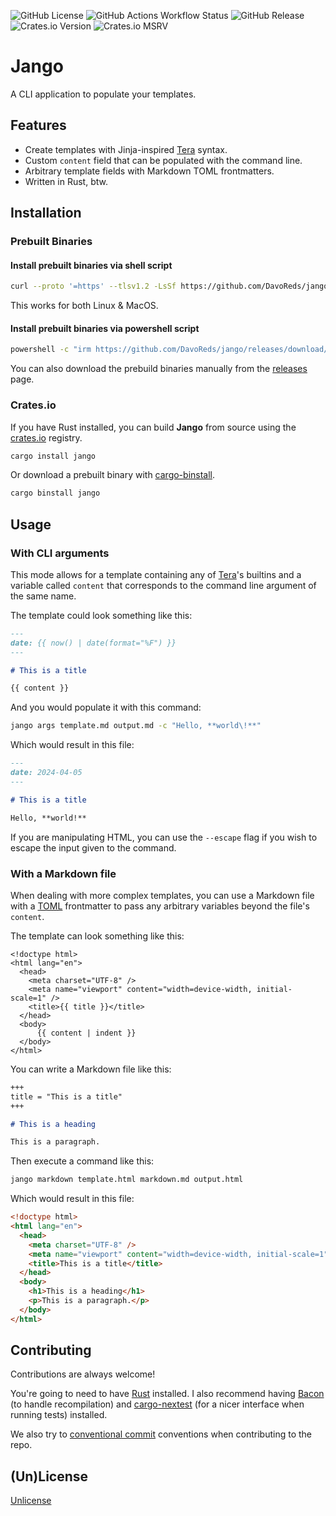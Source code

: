 ![GitHub License](https://img.shields.io/github/license/DavoReds/jango?style=flat-square&color=%2389dceb)
![GitHub Actions Workflow Status](https://img.shields.io/github/actions/workflow/status/DavoReds/jango/ci.yml?style=flat-square&logo=github&label=CI&color=%23a6e3a1)
![GitHub Release](https://img.shields.io/github/v/release/DavoReds/jango?sort=semver&display_name=release&style=flat-square&logo=github&label=github%20release&color=%2389b4fa)
![Crates.io Version](https://img.shields.io/crates/v/jango?style=flat-square&logo=rust&color=%23f9e2af)
![Crates.io MSRV](https://img.shields.io/crates/msrv/jango?style=flat-square&logo=rust&color=%23f38ba8)

# Jango

A CLI application to populate your templates.

## Features

- Create templates with Jinja-inspired [Tera](https://keats.github.io/tera/) syntax.
- Custom `content` field that can be populated with the command line.
- Arbitrary template fields with Markdown TOML frontmatters.
- Written in Rust, btw.

## Installation

### Prebuilt Binaries

#### Install prebuilt binaries via shell script

```sh
curl --proto '=https' --tlsv1.2 -LsSf https://github.com/DavoReds/jango/releases/download/v0.2.3/jango-installer.sh | sh
```

This works for both Linux & MacOS.

#### Install prebuilt binaries via powershell script

```sh
powershell -c "irm https://github.com/DavoReds/jango/releases/download/v0.2.3/jango-installer.ps1 | iex"
```

You can also download the prebuild binaries manually from the [releases](https://github.com/DavoReds/jango/releases) page.

### Crates.io

If you have Rust installed, you can build **Jango** from source using the [crates.io](https://crates.io) registry.

```sh
cargo install jango
```

Or download a prebuilt binary with [cargo-binstall](https://github.com/cargo-bins/cargo-binstall).

```sh
cargo binstall jango
```

## Usage

### With CLI arguments

This mode allows for a template containing any of [Tera](https://keats.github.io/tera/docs/#built-ins)'s builtins and a variable called `content` that corresponds to the command line argument of the same name.

The template could look something like this:

```markdown
---
date: {{ now() | date(format="%F") }}
---

# This is a title

{{ content }}
```

And you would populate it with this command:

```sh
jango args template.md output.md -c "Hello, **world\!**"
```

Which would result in this file:

```markdown
---
date: 2024-04-05
---

# This is a title

Hello, **world!**
```

If you are manipulating HTML, you can use the `--escape` flag if you wish to escape the input given to the command.

### With a Markdown file

When dealing with more complex templates, you can use a Markdown file with a [TOML](https://toml.io/en/) frontmatter to pass any arbitrary variables beyond the file's `content`.

The template can look something like this:

```htmldjango
<!doctype html>
<html lang="en">
  <head>
    <meta charset="UTF-8" />
    <meta name="viewport" content="width=device-width, initial-scale=1" />
    <title>{{ title }}</title>
  </head>
  <body>
      {{ content | indent }}
  </body>
</html>
```

You can write a Markdown file like this:

```markdown
+++
title = "This is a title"
+++

# This is a heading

This is a paragraph.
```

Then execute a command like this:

```sh
jango markdown template.html markdown.md output.html
```

Which would result in this file:

```html
<!doctype html>
<html lang="en">
  <head>
    <meta charset="UTF-8" />
    <meta name="viewport" content="width=device-width, initial-scale=1" />
    <title>This is a title</title>
  </head>
  <body>
    <h1>This is a heading</h1>
    <p>This is a paragraph.</p>
  </body>
</html>
```

## Contributing

Contributions are always welcome!

You're going to need to have [Rust](https://www.rust-lang.org/) installed. I also recommend having [Bacon](https://dystroy.org/bacon/) (to handle recompilation) and [cargo-nextest](https://nexte.st/) (for a nicer interface when running tests) installed.

We also try to [conventional commit](https://www.conventionalcommits.org/en/v1.0.0/) conventions when contributing to the repo.

## (Un)License

[Unlicense](https://unlicense.org/)
